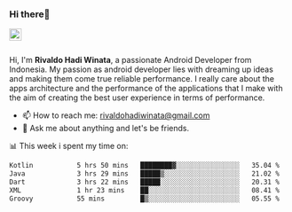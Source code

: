 ### Hi there👋
<a href="https://www.linkedin.com/in/rivaldohadiwinata/">
  <img align="left" alt="Rivaldo's LinkedIN" width="22px" src="https://upload.wikimedia.org/wikipedia/commons/8/81/LinkedIn_icon.svg" />
</a>

<br/>
<br/>

Hi, I'm **Rivaldo Hadi Winata**, a passionate Android Developer from Indonesia. 
My passion as android developer lies with dreaming up ideas and making them come true reliable performance. 
I really care about the apps architecture and the performance of the applications that I make with the aim of creating the best user experience in terms of performance.

- 📫 How to reach me: [rivaldohadiwinata@gmail.com](mailto:rivaldohadiwinata@gmail.com)
- 💬 Ask me about anything and let's be friends.

📊 This week i spent my time on:


<!--START_SECTION:waka-->

```txt
Kotlin           5 hrs 50 mins   ████████▓░░░░░░░░░░░░░░░░   35.04 %
Java             3 hrs 29 mins   █████▒░░░░░░░░░░░░░░░░░░░   21.02 %
Dart             3 hrs 22 mins   █████░░░░░░░░░░░░░░░░░░░░   20.31 %
XML              1 hr 23 mins    ██░░░░░░░░░░░░░░░░░░░░░░░   08.41 %
Groovy           55 mins         █▒░░░░░░░░░░░░░░░░░░░░░░░   05.55 %
```

<!--END_SECTION:waka-->


<!--- 🔭 I’m currently working on Management Order Depot Acun -->

<!--
**rivaldotjioe/rivaldotjioe** is a ✨ _special_ ✨ repository because its `README.md` (this file) appears on your GitHub profile.

Here are some ideas to get you started:

- 🔭 I’m currently working on ...
- 🌱 I’m currently learning ...
- 👯 I’m looking to collaborate on ...
- 🤔 I’m looking for help with ...
- 💬 Ask me about ...
- 📫 How to reach me: ...
- 😄 Pronouns: ...
- ⚡ Fun fact: ...
-->
